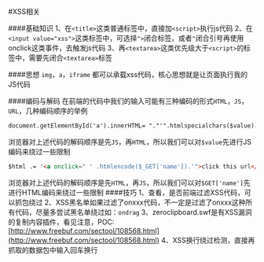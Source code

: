 #XSS相关

####基础知识
1、在```<title>```这类普通标签中，直接加```<script>```执行js代码
2、在```<input value="xss">```这类标签中，可选择```">```闭合标签，或者```"```闭合引号再使用onclick这类事件，去触发js代码
3、再```<textarea>```这类优先级大于```<script>```的标签中，需要先闭合```<textarea>```标签

####思想
```img```，```a```，```iframe``` 都可以承载xss代码，核心思想就是让页面执行我的JS代码

####编码与解码
在前端的代码中我们的输入可能有三种编码的形式```HTML```，```JS```，```URL```，几种编码顺序的举例
```html
document.getElementById('a').innerHTML= "."'".htmlspecialchars($value)."'".";
```
浏览器对上述代码的解码顺序是先```JS```，再```HTML```，所以我们可以对```$value```先进行JS编码来绕过一些限制
```html
$html .= '<a onclick=" ' .htmlencode($_GET['name']).'">click this url</a>';
```
浏览器对上述代码的解码顺序是先```HTML```，再```JS```，所以我们可以对```$GET['name']```先进行HTML编码来绕过一些限制
####技巧
1、查看，是否前端过滤XSS代码，可以抓包绕过
2、XSS黑名单如果过滤了onxxx代码，不一定是过滤了onxxx这种所有代码，尽量多尝试黑名单绕过如：```ondrag```
3、zeroclipboard.swf是有XSS漏洞的复制内容插件，看见注意，POC:[http://www.freebuf.com/sectool/108568.html](http://www.freebuf.com/sectool/108568.html)
4、XSS换行绕过检测，直接再抓取的数据包中输入回车换行
